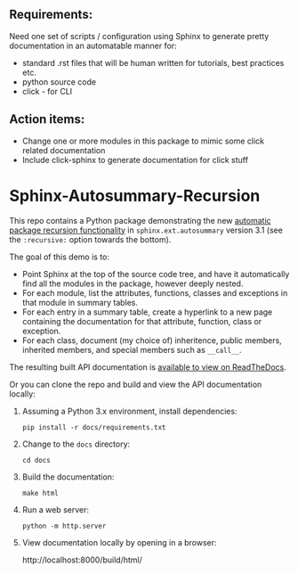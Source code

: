 ## Requirements:
Need one set of scripts / configuration using Sphinx to generate pretty documentation in an automatable manner for:
* standard .rst files that will be human written for tutorials, best practices etc.
* python source code
* click - for CLI

## Action items:
* Change one or more modules in this package to mimic some click related documentation
* Include click-sphinx to generate documentation for click stuff

# Sphinx-Autosummary-Recursion

This repo contains a Python package demonstrating the new
[automatic package recursion functionality](https://www.sphinx-doc.org/en/master/usage/extensions/autosummary.html?highlight=%3Arecursive%3A#directive-autosummary) 
in `sphinx.ext.autosummary` version 3.1 (see the `:recursive:` option towards the bottom).

The goal of this demo is to:

* Point Sphinx at the top of the source code tree, and have it automatically find all the modules in the package, however deeply nested.
* For each module, list the attributes, functions, classes and exceptions in that module in summary tables.
* For each entry in a summary table, create a hyperlink to a new page containing the documentation for that attribute, function, class or exception.
* For each class, document (my choice of) inheritence, public members, inherited members, and special members such as `__call__`.

The resulting built API documentation is [available to view on ReadTheDocs](https://sphinx-autosummary-recursion.readthedocs.io/en/latest/).

Or you can clone the repo and build and view the API documentation locally:

1) Assuming a Python 3.x environment, install dependencies:

   `pip install -r docs/requirements.txt`
   
2) Change to the `docs` directory:

   `cd docs`

3) Build the documentation:

   `make html`

4) Run a web server:

   `python -m http.server`

5) View documentation locally by opening in a browser:

   http://localhost:8000/build/html/
